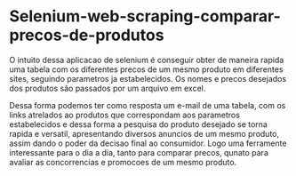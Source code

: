 # Selenium-web-scraping-comparar-precos-de-produtos
O intuito dessa aplicacao de selenium é conseguir obter de maneira rapida uma tabela com os diferentes precos de um mesmo produto em diferentes sites, seguindo parametros ja estabelecidos. Os nomes e precos desejados dos produtos são passados por um arquivo em excel. 

Dessa forma podemos ter como resposta um e-mail de uma tabela, com os links atrelados ao produtos que correspondam aos parametros estabelecidos e dessa forma a pesquisa do produto desejado se torna rapida e versatil, apresentando diversos anuncios de um mesmo produto, assim dando o poder da decisao final ao consumidor. Logo uma ferramente interessante para o dia a dia, tanto para comparar precos, qunato para avaliar as concorrencias e promocoes de um mesmo produto. 
